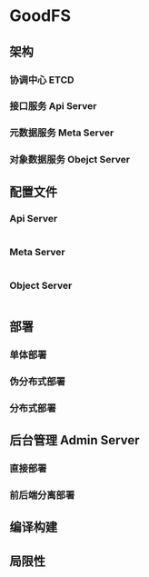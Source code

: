 # GoodFS

## 架构

### 协调中心 ETCD

### 接口服务 Api Server

### 元数据服务 Meta Server                                                                                                                                                                                                                     

### 对象数据服务 Obejct Server

## 配置文件

### Api Server

```yaml

```

### Meta Server

```yaml

```

### Object Server

```yaml

```

## 部署

### 单体部署

### 伪分布式部署

### 分布式部署

## 后台管理 Admin Server

### 直接部署

### 前后端分离部署

## 编译构建

## 局限性
